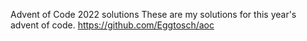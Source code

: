 
Advent of Code 2022 solutions
These are my solutions for this year's advent of code.
https://github.com/Eggtosch/aoc
